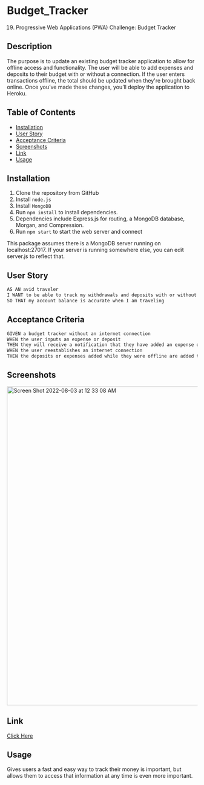 # Budget_Tracker
19. Progressive Web Applications (PWA) Challenge: Budget Tracker



## Description 

The purpose is to update an existing budget tracker application to allow for offline access and functionality. The user will be able to add expenses and deposits to their budget with or without a connection. If the user enters transactions offline, the total should be updated when they're brought back online. Once you’ve made these changes, you’ll deploy the application to Heroku.

## Table of Contents
* [Installation](#installation)
* [User Story](#user-story)
* [Acceptance Criteria](#acceptance-criteria)
* [Screenshots](#screenshots)
* [Link](#link)
* [Usage](#usage)



## Installation 


1. Clone the repository from GitHub
1. Install `node.js`
1. Install `MongoDB`
1. Run `npm install` to install dependencies. 
1.  Dependencies include Express.js for routing, a MongoDB database, Morgan, and Compression. 
1. Run `npm start` to start the web server and connect


This package assumes there is a MongoDB server running on localhost:27017. If your server is running somewhere else, you can edit server.js to reflect that.

## User Story

```md
AS AN avid traveler
I WANT to be able to track my withdrawals and deposits with or without a data/internet connection
SO THAT my account balance is accurate when I am traveling 
```

## Acceptance Criteria

```md
GIVEN a budget tracker without an internet connection
WHEN the user inputs an expense or deposit
THEN they will receive a notification that they have added an expense or deposit
WHEN the user reestablishes an internet connection
THEN the deposits or expenses added while they were offline are added to their transaction history and their totals are updated
```

## Screenshots 

<img width="840" alt="Screen Shot 2022-08-03 at 12 33 08 AM" src="https://user-images.githubusercontent.com/49573760/182552706-8140500e-e30d-48a8-94f7-24534e3f3d01.png">


## Link 

<a href="https://mighty-ridge-71933.herokuapp.com/">Click Here</a>


## Usage 

Gives users a fast and easy way to track their money is important, but allows them to access that information at any time is even more important. 
